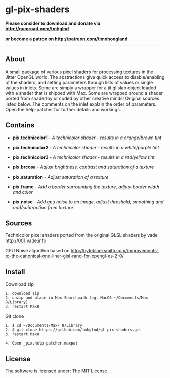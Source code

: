# gl-pix-shaders

**Please consider to download and donate via http://gumroad.com/tmhglnd**

**or become a patron on http://patreon.com/timohoogland**

---

## About

A small package of various pixel shaders for processing textures in the Jitter OpenGL world. The abstractions give quick access to disable/enabling of the shaders, and setting parameters through lists of values or single values in inlets. Some are simply a wrapper for a jit.gl.slab object loaded with a shader that is shipped with Max. Some are wrapped around a shader ported from shadertoy or coded by other creative minds! Original sources listed below. The comments on the inlet explain the order of parameters. Open the help-patcher for further details and workings.

## Contains

- **pix.technicolor1** - *A technicolor shader - results in a orange/brown tint*

- **pix.technicolor2** - *A technicolor shader - results in a white/purple tint*

- **pix.technicolor3** - *A technicolor shader - results in a red/yellow tint*

- **pix.brcosa** - *Adjust brightness, contrast and saturation of a texture*

- **pix.saturation** - *Adjust saturation of a texture*

- **pix.frame** - *Add a border surrounding the texture, adjust border width and color*

- **pix.noise** - *Add gpu noise to an image, adjust threshold, smoothing and add/subtraction from texture*

## Sources

Technicolor pixel shaders ported from the original GLSL shaders by vade
http://001.vade.info

GPU Noise algorithm based on http://byteblacksmith.com/improvements-to-the-canonical-one-liner-glsl-rand-for-opengl-es-2-0/

## Install

Download zip
```
1. download zip
2. unzip and place in Max Searchpath (eg. MacOS ~/Documents/Max 8/Library)
3. restart Max8
```
Git clone
```
1. $ cd ~/Documents/Max\ 8/Library
2. $ git clone https://github.com/tmhglnd/gl-pix-shaders.git
3. restart Max8
```
```
4. Open _pix.help-patcher.maxpat
```
## License

The software is licensed under:
The MIT License
